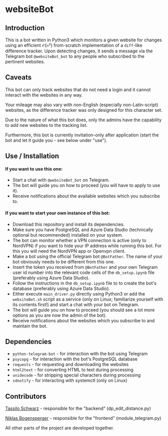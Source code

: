 # websiteBot

## Introduction
This is a bot written in Python3 which monitors a given website for changes using an efficient 𝒪(𝑛²) from-scratch implementation of a ```diff```-like difference tracker.
Upon detecting changes, it sends a message via the Telegram bot ```@websiteBot_bot``` to any people who subscribed to the pertinent websites.

## Caveats
This bot can only track websites that do not need a login and it cannot interact with the websites in any way.

Your mileage may also vary with non-English (especially non-Latin-script) websites, as the difference tracker was only designed for this character set.

Due to the nature of what this bot does, only the admins have the capability to add new websites to the tracking list.

Furthermore, this bot is currently invitation-only after application (start the bot and let it guide you - see below under "use").

## Use / Installation
#### If you want to use this one:
- Start a chat with ```@websiteBot_bot``` on Telegram.
- The bot will guide you on how to proceed (you will have to apply to use it).
- Receive notifications about the available websites which you subscribe to.

#### If you want to start your own instance of this bot:
- Download this repository and install its dependencies.
- Make sure you have PostgreSQL and Azure Data Studio (technically optional but recommended) installed on your system.
- The bot can monitor whether a VPN connection is active (only to NordVPN) if you want to hide your IP address while running this bot. For this you will need the NordVPN app or Openvpn client.
- Make a bot using the official Telegram bot ```@BotFather```. The name of your bot obviously needs to be different from this one.
- Insert the token you received from ```@BotFather``` and your own Telegram user id number into the relevant code cells of the ```db_setup.ipynb``` file (preferably using Azure Data Studio).
- Follow the instructions in the ```db_setup.ipynb``` file to to create the bot's database (preferably using Azure Data Studio).
- Either execute ```main_driver.py``` directly using Python3 or add the ```websiteBot.sh``` script as a service (only on Linux; familiarize yourself with its contents first!) and start a chat with your bot on Telegram.
- The bot will guide you on how to proceed (you should see a lot more options as you are now the admin of the bot).
- Receive notifications about the websites which you subscribe to and maintain the bot.

## Dependencies
- ```python-telegram-bot``` - for interaction with the bot using Telegram
- ```psycopg``` - for interaction with the bot's PostgreSQL database
- ```requests``` - for requesting and downloading the websites
- ```html2text``` - for converting HTML to text during processing
- ```unidecode``` - for stripping special characters during processing
- ```sdnotify``` - for interacting with systemctl (only on Linux)

## Contributors

[Tassilo Schwarz](https://github.com/blackTay) - responsible for the "backend" (dp_edit_distance.py)

[Niklas Bogensperger](https://github.com/niklasbogensperger) - responsible for the "frontend" (module_telegram.py)

All other parts of the project are developed together.

